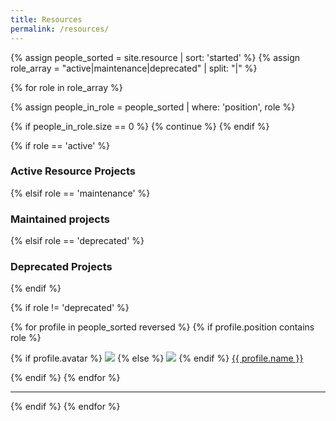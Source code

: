```yaml
---
title: Resources
permalink: /resources/
---
```


{% assign people_sorted = site.resource | sort: 'started' %}
{% assign role_array = "active|maintenance|deprecated" | split: "|" %}

{% for role in role_array %}

{% assign people_in_role = people_sorted | where: 'position', role %}

<!-- Skip section if there's nobody -->
{% if people_in_role.size == 0 %}
  {% continue %}
{% endif %}

<div class="pos_header">
{% if role == 'active' %}
<h3>Active Resource Projects</h3>
 {% elsif role == 'maintenance' %}
<h3>Maintained projects</h3>
 {% elsif role == 'deprecated' %}
<h3>Deprecated Projects</h3>
{% endif %}
</div>

{% if role != 'deprecated' %}
<div class="content list people">
  {% for profile in people_sorted reversed %}
    {% if profile.position contains role %}
      <div class="list-item-people">
        <p class="list-post-title">
          {% if profile.avatar %}
            <a href="{{ site.baseurl }}{{ profile.url }}"><img class="profile-thumbnail" src="{{site.baseurl}}/images/software/{{profile.avatar}}"></a>
          {% else %}
            <a href="{{ site.baseurl }}{{ profile.url }}"><img class="profile-thumbnail" src="http://evansheline.com/wp-content/uploads/2011/02/facebook-Storm-Trooper.jpg"></a>
          {% endif %}
          <a class="name" href="{{ site.baseurl }}{{ profile.url }}">{{ profile.name }}</a>
        </p>
      </div>    
    {% endif %}
  {% endfor %}
</div>
<hr>

{% endif %}
{% endfor %}

